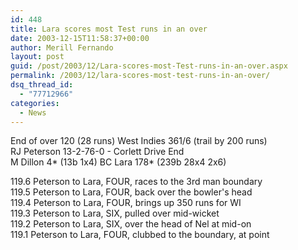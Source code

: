 ```yaml
---
id: 448
title: Lara scores most Test runs in an over
date: 2003-12-15T11:58:37+00:00
author: Merill Fernando
layout: post
guid: /post/2003/12/Lara-scores-most-Test-runs-in-an-over.aspx
permalink: /2003/12/lara-scores-most-test-runs-in-an-over/
dsq_thread_id:
  - "77712966"
categories:
  - News
---
```

<body xmlns="http://www.w3.org/1999/xhtml">
    <p>
        End of over 120 (28 runs) West Indies 361/6 (trail by 200 runs) 
        <br />
        RJ Peterson 13-2-76-0 - Corlett Drive End 
        <br />
        M Dillon 4* (13b 1x4) BC Lara 178* (239b 28x4 2x6) 
    </p>
    <p>
        119.6 Peterson to Lara, FOUR, races to the 3rd man boundary<br />
        119.5 Peterson to Lara, FOUR, back over the bowler's head 
        <br />
        119.4 Peterson to Lara, FOUR, brings up 350 runs for WI 
        <br />
        119.3 Peterson to Lara, SIX, pulled over mid-wicket 
        <br />
        119.2 Peterson to Lara, SIX, over the head of Nel at mid-on 
        <br />
        119.1 Peterson to Lara, FOUR, clubbed to the boundary, at point 
    </p>
</body>
